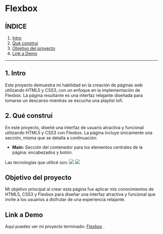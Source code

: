 # Flexbox

## **ÍNDICE**

1. [Intro](#)
2. [Qué construí](#)
3. [Objetivo del proyecto](#)
4. [Link a Demo](#)

****

## 1. Intro
Este proyecto demuestra mi habilidad en la creación de páginas web utilizando HTML5 y CSS3, con un enfoque en la implementación de Flexbox. La página resultante es una interfaz relajante diseñada para tomarse un descanso mientras se escucha una playlist lofi.

## 2. Qué construí
En este proyecto, diseñé una interfaz de usuario atractiva y funcional utilizando HTML5 y CSS3 con Flexbox. 
La página incluye únicamente una sección, misma que se detalla a continuación:

* **Main:** Sección del contenedor para los elementos centrales de la página: encabezados y botón.

Las tecnologías que utilicé son:
<img src="https://img.shields.io/badge/HTML5-E34F26?style=for-the-badge&logo=html5&logoColor=white" />
<img src="https://img.shields.io/badge/CSS3-1572B6?style=for-the-badge&logo=css3&logoColor=white" />

## Objetivo del proyecto
Mi objetivo principal al crear esta página fue aplicar mis conocimientos de HTML5, CSS3 y Flexbox para diseñar una interfaz atractiva y funcional que invite a los usuarios a disfrutar de una experiencia relajante.

## Link a Demo
Aquí puedes ver mi proyecto terminado: [Flexbox](https://clon-de-google-eta.vercel.app/) .
